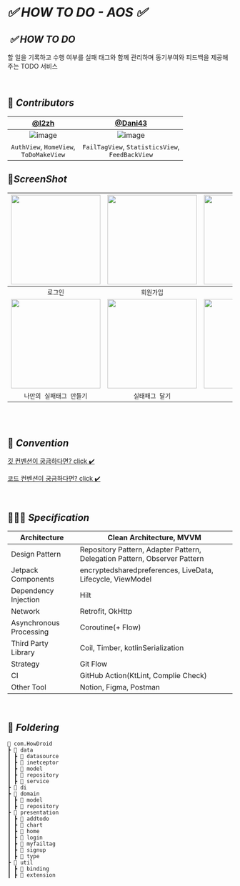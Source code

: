# *✅ HOW TO DO - AOS ✅*


##  *****✅  HOW TO DO*****
할 일을 기록하고 수행 여부를 실패 태그와 함께 관리하며 동기부여와 피드백을 제공해 주는 TODO 서비스

<br>

## 👋 *****Contributors*****

| [@l2zh](https://github.com/l2zh) | [@Dani43](https://github.com/Dan2dani) |
| :---: | :---: |
| ![image](https://github.com/DGU-SE-HOW-TODO/HowDroid/assets/113578158/0949efe9-94ff-4b32-975f-690c7bfe6642) | ![image](https://github.com/DGU-SE-HOW-TODO/HowDroid/assets/113578158/ce69010b-2c1e-4e19-929c-f154c0e742b5)|
|                                                    `AuthView`, `HomeView`, </br> `ToDoMakeView`                                             |`FailTagView`, `StatisticsView`, <br>`FeedBackView`|
                                                

## 📱*****ScreenShot*****

| <img width="200" src="https://github.com/DGU-SE-HOW-TODO/HowDroid/assets/113578158/f9c14055-586b-4727-997e-e3f5cfefdc9b"/> | <img width="200" src="https://github.com/DGU-SE-HOW-TODO/HowDroid/assets/113578158/b0a6aed7-af3f-4a40-8d55-c65232e56a75"/> | <img width="200" src="https://github.com/DGU-SE-HOW-TODO/HowDroid/assets/113578158/bcd63b80-d818-48dd-9cca-d0ddbcf83871"/> | <img width="200" src="https://github.com/DGU-SE-HOW-TODO/HowDroid/assets/113578158/ad3049cc-9d22-40f1-8d93-f99f5952e335"/> | <img width="200" src="https://github.com/DGU-SE-HOW-TODO/HowDroid/assets/113578158/93e8e3bb-bf79-4d71-a18a-e0341ccaa54d"/> |
| :---: | :---: | :---: |:------------------------------------------------------------------------------------------------------------------------------:| :---:|
|`로그인`|`회원가입` | `대분류 생성`|`투두 생성`|                                                        `투두 체크`                                                        |
| <img width="200" src="https://github.com/DGU-SE-HOW-TODO/HowDroid/assets/113578158/39f689ee-d399-4c44-9253-ff377c877e0d"/> | <img width="200" src="https://github.com/DGU-SE-HOW-TODO/HowDroid/assets/113578158/b9d30cf9-5c2b-444a-8cea-61cc8e0fb39e"/> | <img width="200" src="https://github.com/DGU-SE-HOW-TODO/HowDroid/assets/113578158/7da6d736-2470-41eb-892a-2363f7ca86fe"/> | <img width="200" src="https://github.com/DGU-SE-HOW-TODO/HowDroid/assets/113578158/f46d7ca4-25a0-425f-a700-d57c1b6a4c27"> | <img width="200" src="https://github.com/DGU-SE-HOW-TODO/HowDroid/assets/113578158/7ce71eed-57a5-447b-ac1b-934b0ae49161">
|`나만의 실패태그 만들기`|`실태패그 달기`|`미루기`|`투두 고정`|`통계/피드백`| 


<br>

<br>

## 📘 *****Convention*****

[깃 컨벤션이 궁금하다면? click ✔️](https://large-leo-019.notion.site/Git-Convention-6c3122332b2f4923abd9d8a3c97cb1a8?pvs=4)
<br>

[코드 컨벤션이 궁금하다면? click ✔️](https://large-leo-019.notion.site/Android-Coding-Convention-cf0a6a75b6ab49e181af63c57a6e551e?pvs=4)

<br>

## 👩🏻‍💻 ***Specification***

| Architecture | Clean Architecture, MVVM |
| --- | --- |
| Design Pattern | Repository Pattern, Adapter Pattern,  Delegation Pattern, Observer Pattern |
| Jetpack Components | encryptedsharedpreferences, LiveData, Lifecycle, ViewModel |
| Dependency Injection | Hilt |
| Network | Retrofit, OkHttp |
| Asynchronous Processing | Coroutine(+ Flow) |
| Third Party Library | Coil, Timber, kotlinSerialization |
| Strategy | Git Flow |
| CI | GitHub Action(KtLint, Complie Check) |
| Other Tool | Notion, Figma, Postman |
<br>

## 📁 *****Foldering*****

```
📂 com.HowDroid
┣ 📂 data
┃ ┣ 📂 datasource
┃ ┣ 📂 inetceptor
┃ ┣ 📂 model
┃ ┣ 📂 repository
┃ ┣ 📂 service
┣ 📂 di
┣ 📂 domain
┃ ┣ 📂 model
┃ ┣ 📂 repository
┣ 📂 presentation
┃ ┣ 📂 addtodo
┃ ┣ 📂 chart
┃ ┣ 📂 home
┃ ┣ 📂 login
┃ ┣ 📂 myfailtag
┃ ┣ 📂 signup
┃ ┣ 📂 type
┣ 📂 util
┃ ┣ 📂 binding
┃ ┣ 📂 extension
```
